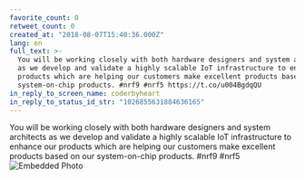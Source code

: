 ```yaml
---
favorite_count: 0
retweet_count: 0
created_at: "2018-08-07T15:40:36.000Z"
lang: en
full_text: >-
  You will be working closely with both hardware designers and system architects
  as we develop and validate a highly scalable IoT infrastructure to enhance our
  products which are helping our customers make excellent products based on our
  system-on-chip products. #nrf9 #nrf5 https://t.co/u004BgdqQU
in_reply_to_screen_name: coderbyheart
in_reply_to_status_id_str: "1026855631884636165"
---
```


You will be working closely with both hardware designers and system architects
as we develop and validate a highly scalable IoT infrastructure to enhance our
products which are helping our customers make excellent products based on our
system-on-chip products. #nrf9 #nrf5
![Embedded Photo](https://twitter-media-coderbyheart.s3.eu-north-1.amazonaws.com/1026855635529461760-DkAfeU8XcAEmSL8.jpg)
